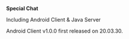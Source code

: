 <b>Special Chat</b>

Including Android Client & Java Server

Android Client v1.0.0 first released on 20.03.30. 
